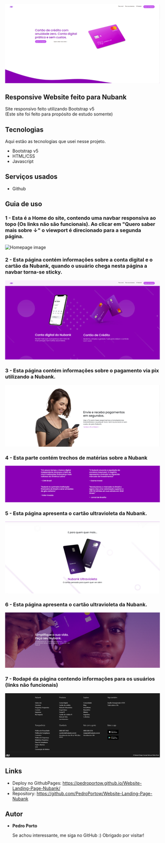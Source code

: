 
![Logo of the project](https://github.com/PedroPortow/Website-Landing-Page-Nubank/blob/main/readmeContent/home.png)


## Responsive Website feito para Nubank
Site responsivo feito utilizando Bootstrap v5<br>
(Este site foi feito para propósito de estudo somente)

## Tecnologias

Aqui estão as tecnologias que usei nesse projeto.

* Bootstrap v5
* HTML/CSS
* Javascript

## Serviços usados

* Github

## Guia de uso

### 1 - Esta é a Home do site, contendo uma navbar responsiva ao topo (Os links não são funcionais). Ao clicar em "Quero saber mais sobre ↓" o viewport é direcionado para a segunda página.

![Homepage image](https://github.com/Lucasdfg07/Blog_Lucas_Fernandes/blob/master/public/readme/home.png)

### 2 - Esta página contém informações sobre a conta digital e o cartão da Nubank, quando o usuário chega nesta página a navbar torna-se sticky.

![2 Página](https://github.com/PedroPortow/Website-Landing-Page-Nubank/blob/main/readmeContent/secondPage.png)

### 3 - Esta página contém informações sobre o pagamento via pix utilizando a Nubank.

![3 Página](https://github.com/PedroPortow/Website-Landing-Page-Nubank/blob/main/readmeContent/ThirdPage.png)


### 4 - Esta parte contém trechos de matérias sobre a Nubank

![4 Página](https://github.com/PedroPortow/Website-Landing-Page-Nubank/blob/main/readmeContent/ForthPage.png)

### 5 - Esta página apresenta o cartão ultravioleta da Nubank.

![5 Página](https://github.com/PedroPortow/Website-Landing-Page-Nubank/blob/main/readmeContent/FifthPage.png)


### 6 - Esta página apresenta o cartão ultravioleta da Nubank.

![6 Página](https://github.com/PedroPortow/Website-Landing-Page-Nubank/blob/main/readmeContent/SixthPage.png)

### 7 - Rodapé da página contendo informações para os usuários (links não funcionais)

![Footer](https://github.com/PedroPortow/Website-Landing-Page-Nubank/blob/main/readmeContent/Footer.png)


## Links
  - Deploy no GithubPages: https://pedroportow.github.io/Website-Landing-Page-Nubank/
  - Repository: https://github.com/PedroPortow/Website-Landing-Page-Nubank

  ## Autor

  * **Pedro Porto** 

    Se achou interessante, me siga no GitHub :)
    Obrigado por visitar!

